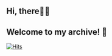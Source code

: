 ## Hi, there🙋‍♀️ 
## Welcome to my archive! 🤍
[![Hits](https://hits.seeyoufarm.com/api/count/incr/badge.svg?url=https%3A%2F%2Fgithub.com%2Fkellykhy&count_bg=%23555555&title_bg=%23555555&icon=furrynetwork.svg&icon_color=%23E7E7E7&title=footprints&edge_flat=false)](https://hits.seeyoufarm.com)
<!--
**kellykhy/kellykhy** is a ✨ _special_ ✨ repository because its `README.md` (this file) appears on your GitHub profile.

Here are some ideas to get you started:

- 🔭 I’m currently working on ...
- 🌱 I’m currently learning ...
- 👯 I’m looking to collaborate on ...
- 🤔 I’m looking for help with ...
- 💬 Ask me about ...
- 📫 How to reach me: ...
- 😄 Pronouns: ...
- ⚡ Fun fact: ...
-->
